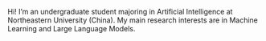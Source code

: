 
Hi! I’m an undergraduate student majoring in Artificial Intelligence at Northeastern University (China). My main research interests are in Machine Learning and Large Language Models.
